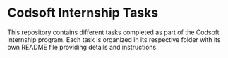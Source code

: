 # Codsoft Internship Tasks

This repository contains different tasks completed as part of the Codsoft internship program. Each task is organized in its respective folder with its own README file providing details and instructions.
